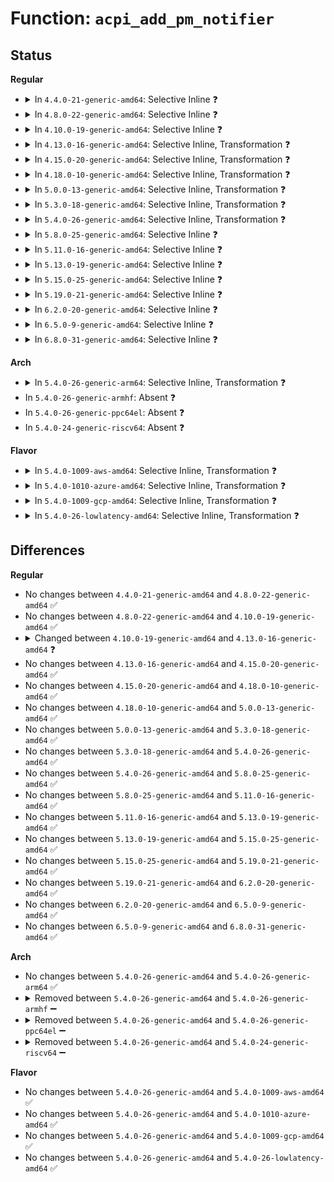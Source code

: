 # Function: <code>acpi_add_pm_notifier</code>

## Status
<b>Regular</b>
<ul>
<li>
<details>
<summary>In <code>4.4.0-21-generic-amd64</code>: Selective Inline ❓</summary>

```c
acpi_status acpi_add_pm_notifier(struct acpi_device * adev, struct device * dev, void (*)(struct work_struct *) work_func)
```

```json
{
  "name": "acpi_add_pm_notifier",
  "collision_type": "Unique Global",
  "inline_type": "Selective",
  "funcs": [
    {
      "addr": 18446744071583553654,
      "name": "acpi_add_pm_notifier",
      "external": true,
      "loc": "drivers/acpi/device_pm.c:421",
      "file": "drivers/acpi/device_pm.c",
      "inline": "not declared, inlined",
      "caller_inline": [],
      "caller_func": [
        "drivers/pci/pci-acpi.c:pci_acpi_setup",
        "drivers/pci/pci-acpi.c:pci_acpi_add_bus_pm_notifier",
        "drivers/acpi/device_pm.c:acpi_dev_pm_attach"
      ]
    }
  ],
  "symbols": [
    {
      "addr": 18446744071583553654,
      "name": "acpi_add_pm_notifier",
      "section": ".text",
      "bind": "STB_GLOBAL",
      "size": 220
    }
  ]
}
```
</details>
</li>
<li>
<details>
<summary>In <code>4.8.0-22-generic-amd64</code>: Selective Inline ❓</summary>

```c
acpi_status acpi_add_pm_notifier(struct acpi_device * adev, struct device * dev, void (*)(struct work_struct *) work_func)
```

```json
{
  "name": "acpi_add_pm_notifier",
  "collision_type": "Unique Global",
  "inline_type": "Selective",
  "funcs": [
    {
      "addr": 18446744071583875099,
      "name": "acpi_add_pm_notifier",
      "external": true,
      "loc": "drivers/acpi/device_pm.c:423",
      "file": "drivers/acpi/device_pm.c",
      "inline": "not declared, inlined",
      "caller_inline": [],
      "caller_func": [
        "drivers/pci/pci-acpi.c:pci_acpi_setup",
        "drivers/pci/pci-acpi.c:pci_acpi_add_bus_pm_notifier",
        "drivers/acpi/device_pm.c:acpi_dev_pm_attach"
      ]
    }
  ],
  "symbols": [
    {
      "addr": 18446744071583875099,
      "name": "acpi_add_pm_notifier",
      "section": ".text",
      "bind": "STB_GLOBAL",
      "size": 217
    }
  ]
}
```
</details>
</li>
<li>
<details>
<summary>In <code>4.10.0-19-generic-amd64</code>: Selective Inline ❓</summary>

```c
acpi_status acpi_add_pm_notifier(struct acpi_device * adev, struct device * dev, void (*)(struct work_struct *) work_func)
```

```json
{
  "name": "acpi_add_pm_notifier",
  "collision_type": "Unique Global",
  "inline_type": "Selective",
  "funcs": [
    {
      "addr": 18446744071584014153,
      "name": "acpi_add_pm_notifier",
      "external": true,
      "loc": "drivers/acpi/device_pm.c:423",
      "file": "drivers/acpi/device_pm.c",
      "inline": "not declared, inlined",
      "caller_inline": [],
      "caller_func": [
        "drivers/pci/pci-acpi.c:pci_acpi_setup",
        "drivers/pci/pci-acpi.c:pci_acpi_add_bus_pm_notifier",
        "drivers/acpi/device_pm.c:acpi_dev_pm_attach"
      ]
    }
  ],
  "symbols": [
    {
      "addr": 18446744071584014153,
      "name": "acpi_add_pm_notifier",
      "section": ".text",
      "bind": "STB_GLOBAL",
      "size": 217
    }
  ]
}
```
</details>
</li>
<li>
<details>
<summary>In <code>4.13.0-16-generic-amd64</code>: Selective Inline, Transformation ❓</summary>

```c
acpi_status acpi_add_pm_notifier(struct acpi_device * adev, struct device * dev, void (*)(struct acpi_device_wakeup_context *) func)
```

```json
{
  "name": "acpi_add_pm_notifier",
  "collision_type": "Unique Global",
  "inline_type": "Selective",
  "funcs": [
    {
      "addr": 18446744071584065767,
      "name": "acpi_add_pm_notifier",
      "external": true,
      "loc": "drivers/acpi/device_pm.c:432",
      "file": "drivers/acpi/device_pm.c",
      "inline": "not declared, inlined",
      "caller_inline": [
        "drivers/acpi/device_pm.c:acpi_dev_pm_attach"
      ],
      "caller_func": [
        "drivers/pci/pci-acpi.c:pci_acpi_setup",
        "drivers/pci/pci-acpi.c:pci_acpi_add_bus_pm_notifier",
        "drivers/acpi/device_pm.c:acpi_dev_pm_attach"
      ]
    }
  ],
  "symbols": [
    {
      "addr": 18446744071584065488,
      "name": "acpi_add_pm_notifier.part.8",
      "section": ".text",
      "bind": "STB_LOCAL",
      "size": 162
    },
    {
      "addr": 18446744071584067120,
      "name": "acpi_add_pm_notifier",
      "section": ".text",
      "bind": "STB_GLOBAL",
      "size": 33
    }
  ]
}
```
</details>
</li>
<li>
<details>
<summary>In <code>4.15.0-20-generic-amd64</code>: Selective Inline, Transformation ❓</summary>

```c
acpi_status acpi_add_pm_notifier(struct acpi_device * adev, struct device * dev, void (*)(struct acpi_device_wakeup_context *) func)
```

```json
{
  "name": "acpi_add_pm_notifier",
  "collision_type": "Unique Global",
  "inline_type": "Selective",
  "funcs": [
    {
      "addr": 18446744071584335160,
      "name": "acpi_add_pm_notifier",
      "external": true,
      "loc": "drivers/acpi/device_pm.c:439",
      "file": "drivers/acpi/device_pm.c",
      "inline": "not declared, inlined",
      "caller_inline": [
        "drivers/acpi/device_pm.c:acpi_dev_pm_attach"
      ],
      "caller_func": [
        "drivers/pci/pci-acpi.c:pci_acpi_setup",
        "drivers/pci/pci-acpi.c:pci_acpi_add_bus_pm_notifier",
        "drivers/acpi/device_pm.c:acpi_dev_pm_attach"
      ]
    }
  ],
  "symbols": [
    {
      "addr": 18446744071584334880,
      "name": "acpi_add_pm_notifier.part.11",
      "section": ".text",
      "bind": "STB_LOCAL",
      "size": 186
    },
    {
      "addr": 18446744071584336512,
      "name": "acpi_add_pm_notifier",
      "section": ".text",
      "bind": "STB_GLOBAL",
      "size": 33
    }
  ]
}
```
</details>
</li>
<li>
<details>
<summary>In <code>4.18.0-10-generic-amd64</code>: Selective Inline, Transformation ❓</summary>

```c
acpi_status acpi_add_pm_notifier(struct acpi_device * adev, struct device * dev, void (*)(struct acpi_device_wakeup_context *) func)
```

```json
{
  "name": "acpi_add_pm_notifier",
  "collision_type": "Unique Global",
  "inline_type": "Selective",
  "funcs": [
    {
      "addr": 18446744071584556001,
      "name": "acpi_add_pm_notifier",
      "external": true,
      "loc": "drivers/acpi/device_pm.c:439",
      "file": "drivers/acpi/device_pm.c",
      "inline": "not declared, inlined",
      "caller_inline": [
        "drivers/acpi/device_pm.c:acpi_dev_pm_attach"
      ],
      "caller_func": [
        "drivers/pci/pci-acpi.c:pci_acpi_setup",
        "drivers/pci/pci-acpi.c:pci_acpi_add_bus_pm_notifier",
        "drivers/acpi/device_pm.c:acpi_dev_pm_attach"
      ]
    }
  ],
  "symbols": [
    {
      "addr": 18446744071584555744,
      "name": "acpi_add_pm_notifier.part.12",
      "section": ".text",
      "bind": "STB_LOCAL",
      "size": 186
    },
    {
      "addr": 18446744071584557360,
      "name": "acpi_add_pm_notifier",
      "section": ".text",
      "bind": "STB_GLOBAL",
      "size": 30
    }
  ]
}
```
</details>
</li>
<li>
<details>
<summary>In <code>5.0.0-13-generic-amd64</code>: Selective Inline, Transformation ❓</summary>

```c
acpi_status acpi_add_pm_notifier(struct acpi_device * adev, struct device * dev, void (*)(struct acpi_device_wakeup_context *) func)
```

```json
{
  "name": "acpi_add_pm_notifier",
  "collision_type": "Unique Global",
  "inline_type": "Selective",
  "funcs": [
    {
      "addr": 18446744071584653761,
      "name": "acpi_add_pm_notifier",
      "external": true,
      "loc": "drivers/acpi/device_pm.c:440",
      "file": "drivers/acpi/device_pm.c",
      "inline": "not declared, inlined",
      "caller_inline": [
        "drivers/acpi/device_pm.c:acpi_dev_pm_attach"
      ],
      "caller_func": [
        "drivers/pci/pci-acpi.c:pci_acpi_setup",
        "drivers/pci/pci-acpi.c:pci_acpi_add_bus_pm_notifier",
        "drivers/acpi/device_pm.c:acpi_dev_pm_attach"
      ]
    }
  ],
  "symbols": [
    {
      "addr": 18446744071584653504,
      "name": "acpi_add_pm_notifier.part.12",
      "section": ".text",
      "bind": "STB_LOCAL",
      "size": 186
    },
    {
      "addr": 18446744071584654656,
      "name": "acpi_add_pm_notifier",
      "section": ".text",
      "bind": "STB_GLOBAL",
      "size": 30
    }
  ]
}
```
</details>
</li>
<li>
<details>
<summary>In <code>5.3.0-18-generic-amd64</code>: Selective Inline, Transformation ❓</summary>

```c
acpi_status acpi_add_pm_notifier(struct acpi_device * adev, struct device * dev, void (*)(struct acpi_device_wakeup_context *) func)
```

```json
{
  "name": "acpi_add_pm_notifier",
  "collision_type": "Unique Global",
  "inline_type": "Selective",
  "funcs": [
    {
      "addr": 18446744071584853153,
      "name": "acpi_add_pm_notifier",
      "external": true,
      "loc": "drivers/acpi/device_pm.c:481",
      "file": "drivers/acpi/device_pm.c",
      "inline": "not declared, inlined",
      "caller_inline": [
        "drivers/acpi/device_pm.c:acpi_dev_pm_attach"
      ],
      "caller_func": [
        "drivers/pci/pci-acpi.c:pci_acpi_setup",
        "drivers/pci/pci-acpi.c:pci_acpi_add_bus_pm_notifier",
        "drivers/acpi/device_pm.c:acpi_dev_pm_attach"
      ]
    }
  ],
  "symbols": [
    {
      "addr": 18446744071584852896,
      "name": "acpi_add_pm_notifier.part.0",
      "section": ".text",
      "bind": "STB_LOCAL",
      "size": 186
    },
    {
      "addr": 18446744071584854560,
      "name": "acpi_add_pm_notifier",
      "section": ".text",
      "bind": "STB_GLOBAL",
      "size": 30
    }
  ]
}
```
</details>
</li>
<li>
<details>
<summary>In <code>5.4.0-26-generic-amd64</code>: Selective Inline, Transformation ❓</summary>

```c
acpi_status acpi_add_pm_notifier(struct acpi_device * adev, struct device * dev, void (*)(struct acpi_device_wakeup_context *) func)
```

```json
{
  "name": "acpi_add_pm_notifier",
  "collision_type": "Unique Global",
  "inline_type": "Selective",
  "funcs": [
    {
      "addr": 18446744071584989039,
      "name": "acpi_add_pm_notifier",
      "external": true,
      "loc": "drivers/acpi/device_pm.c:485",
      "file": "drivers/acpi/device_pm.c",
      "inline": "not declared, inlined",
      "caller_inline": [
        "drivers/acpi/device_pm.c:acpi_dev_pm_attach"
      ],
      "caller_func": [
        "drivers/pci/pci-acpi.c:pci_acpi_setup",
        "drivers/pci/pci-acpi.c:pci_acpi_add_bus_pm_notifier",
        "drivers/acpi/device_pm.c:acpi_dev_pm_attach"
      ]
    }
  ],
  "symbols": [
    {
      "addr": 18446744071584988736,
      "name": "acpi_add_pm_notifier.part.0",
      "section": ".text",
      "bind": "STB_LOCAL",
      "size": 196
    },
    {
      "addr": 18446744071584990448,
      "name": "acpi_add_pm_notifier",
      "section": ".text",
      "bind": "STB_GLOBAL",
      "size": 30
    }
  ]
}
```
</details>
</li>
<li>
<details>
<summary>In <code>5.8.0-25-generic-amd64</code>: Selective Inline ❓</summary>

```c
acpi_status acpi_add_pm_notifier(struct acpi_device * adev, struct device * dev, void (*)(struct acpi_device_wakeup_context *) func)
```

```json
{
  "name": "acpi_add_pm_notifier",
  "collision_type": "Unique Global",
  "inline_type": "Selective",
  "funcs": [
    {
      "addr": 18446744071585687984,
      "name": "acpi_add_pm_notifier",
      "external": true,
      "loc": "drivers/acpi/device_pm.c:485",
      "file": "drivers/acpi/device_pm.c",
      "inline": "not declared, inlined",
      "caller_inline": [],
      "caller_func": [
        "drivers/pci/pci-acpi.c:pci_acpi_setup",
        "drivers/pci/pci-acpi.c:pci_acpi_add_bus_pm_notifier",
        "drivers/acpi/device_pm.c:acpi_dev_pm_attach"
      ]
    }
  ],
  "symbols": [
    {
      "addr": 18446744071585687984,
      "name": "acpi_add_pm_notifier",
      "section": ".text",
      "bind": "STB_GLOBAL",
      "size": 208
    }
  ]
}
```
</details>
</li>
<li>
<details>
<summary>In <code>5.11.0-16-generic-amd64</code>: Selective Inline ❓</summary>

```c
acpi_status acpi_add_pm_notifier(struct acpi_device * adev, struct device * dev, void (*)(struct acpi_device_wakeup_context *) func)
```

```json
{
  "name": "acpi_add_pm_notifier",
  "collision_type": "Unique Global",
  "inline_type": "Selective",
  "funcs": [
    {
      "addr": 18446744071585810272,
      "name": "acpi_add_pm_notifier",
      "external": true,
      "loc": "drivers/acpi/device_pm.c:485",
      "file": "drivers/acpi/device_pm.c",
      "inline": "not declared, inlined",
      "caller_inline": [],
      "caller_func": [
        "drivers/pci/pci-acpi.c:pci_acpi_setup",
        "drivers/pci/pci-acpi.c:pci_acpi_add_bus_pm_notifier",
        "drivers/acpi/device_pm.c:acpi_dev_pm_attach"
      ]
    }
  ],
  "symbols": [
    {
      "addr": 18446744071585810272,
      "name": "acpi_add_pm_notifier",
      "section": ".text",
      "bind": "STB_GLOBAL",
      "size": 208
    }
  ]
}
```
</details>
</li>
<li>
<details>
<summary>In <code>5.13.0-19-generic-amd64</code>: Selective Inline ❓</summary>

```c
acpi_status acpi_add_pm_notifier(struct acpi_device * adev, struct device * dev, void (*)(struct acpi_device_wakeup_context *) func)
```

```json
{
  "name": "acpi_add_pm_notifier",
  "collision_type": "Unique Global",
  "inline_type": "Selective",
  "funcs": [
    {
      "addr": 18446744071585690848,
      "name": "acpi_add_pm_notifier",
      "external": true,
      "loc": "drivers/acpi/device_pm.c:482",
      "file": "drivers/acpi/device_pm.c",
      "inline": "not declared, inlined",
      "caller_inline": [],
      "caller_func": [
        "drivers/pci/pci-acpi.c:pci_acpi_setup",
        "drivers/pci/pci-acpi.c:pci_acpi_add_bus_pm_notifier",
        "drivers/acpi/device_pm.c:acpi_dev_pm_attach"
      ]
    }
  ],
  "symbols": [
    {
      "addr": 18446744071585690848,
      "name": "acpi_add_pm_notifier",
      "section": ".text",
      "bind": "STB_GLOBAL",
      "size": 208
    }
  ]
}
```
</details>
</li>
<li>
<details>
<summary>In <code>5.15.0-25-generic-amd64</code>: Selective Inline ❓</summary>

```c
acpi_status acpi_add_pm_notifier(struct acpi_device * adev, struct device * dev, void (*)(struct acpi_device_wakeup_context *) func)
```

```json
{
  "name": "acpi_add_pm_notifier",
  "collision_type": "Unique Global",
  "inline_type": "Selective",
  "funcs": [
    {
      "addr": 18446744071586171232,
      "name": "acpi_add_pm_notifier",
      "external": true,
      "loc": "drivers/acpi/device_pm.c:482",
      "file": "drivers/acpi/device_pm.c",
      "inline": "not declared, inlined",
      "caller_inline": [],
      "caller_func": [
        "drivers/pci/pci-acpi.c:pci_acpi_setup",
        "drivers/pci/pci-acpi.c:pci_acpi_add_bus_pm_notifier",
        "drivers/acpi/device_pm.c:acpi_dev_pm_attach"
      ]
    }
  ],
  "symbols": [
    {
      "addr": 18446744071586171232,
      "name": "acpi_add_pm_notifier",
      "section": ".text",
      "bind": "STB_GLOBAL",
      "size": 208
    }
  ]
}
```
</details>
</li>
<li>
<details>
<summary>In <code>5.19.0-21-generic-amd64</code>: Selective Inline ❓</summary>

```c
acpi_status acpi_add_pm_notifier(struct acpi_device * adev, struct device * dev, void (*)(struct acpi_device_wakeup_context *) func)
```

```json
{
  "name": "acpi_add_pm_notifier",
  "collision_type": "Unique Global",
  "inline_type": "Selective",
  "funcs": [
    {
      "addr": 18446744071587405936,
      "name": "acpi_add_pm_notifier",
      "external": true,
      "loc": "drivers/acpi/device_pm.c:510",
      "file": "drivers/acpi/device_pm.c",
      "inline": "not declared, inlined",
      "caller_inline": [],
      "caller_func": [
        "drivers/pci/pci-acpi.c:pci_acpi_setup",
        "drivers/pci/pci-acpi.c:pci_acpi_add_bus_pm_notifier",
        "drivers/acpi/device_pm.c:acpi_dev_pm_attach"
      ]
    }
  ],
  "symbols": [
    {
      "addr": 18446744071587405936,
      "name": "acpi_add_pm_notifier",
      "section": ".text",
      "bind": "STB_GLOBAL",
      "size": 220
    }
  ]
}
```
</details>
</li>
<li>
<details>
<summary>In <code>6.2.0-20-generic-amd64</code>: Selective Inline ❓</summary>

```c
acpi_status acpi_add_pm_notifier(struct acpi_device * adev, struct device * dev, void (*)(struct acpi_device_wakeup_context *) func)
```

```json
{
  "name": "acpi_add_pm_notifier",
  "collision_type": "Unique Global",
  "inline_type": "Selective",
  "funcs": [
    {
      "addr": 18446744071588660576,
      "name": "acpi_add_pm_notifier",
      "external": true,
      "loc": "drivers/acpi/device_pm.c:557",
      "file": "drivers/acpi/device_pm.c",
      "inline": "not declared, inlined",
      "caller_inline": [],
      "caller_func": [
        "drivers/pci/pci-acpi.c:pci_acpi_setup",
        "drivers/pci/pci-acpi.c:pci_acpi_add_bus_pm_notifier",
        "drivers/acpi/device_pm.c:acpi_dev_pm_attach"
      ]
    }
  ],
  "symbols": [
    {
      "addr": 18446744071588660576,
      "name": "acpi_add_pm_notifier",
      "section": ".text",
      "bind": "STB_GLOBAL",
      "size": 220
    }
  ]
}
```
</details>
</li>
<li>
<details>
<summary>In <code>6.5.0-9-generic-amd64</code>: Selective Inline ❓</summary>

```c
acpi_status acpi_add_pm_notifier(struct acpi_device * adev, struct device * dev, void (*)(struct acpi_device_wakeup_context *) func)
```

```json
{
  "name": "acpi_add_pm_notifier",
  "collision_type": "Unique Global",
  "inline_type": "Selective",
  "funcs": [
    {
      "addr": 18446744071588948560,
      "name": "acpi_add_pm_notifier",
      "external": true,
      "loc": "drivers/acpi/device_pm.c:557",
      "file": "drivers/acpi/device_pm.c",
      "inline": "not declared, inlined",
      "caller_inline": [],
      "caller_func": [
        "drivers/pci/pci-acpi.c:pci_acpi_setup",
        "drivers/pci/pci-acpi.c:pci_acpi_add_bus_pm_notifier",
        "drivers/acpi/device_pm.c:acpi_dev_pm_attach"
      ]
    }
  ],
  "symbols": [
    {
      "addr": 18446744071588948560,
      "name": "acpi_add_pm_notifier",
      "section": ".text",
      "bind": "STB_GLOBAL",
      "size": 220
    }
  ]
}
```
</details>
</li>
<li>
<details>
<summary>In <code>6.8.0-31-generic-amd64</code>: Selective Inline ❓</summary>

```c
acpi_status acpi_add_pm_notifier(struct acpi_device * adev, struct device * dev, void (*)(struct acpi_device_wakeup_context *) func)
```

```json
{
  "name": "acpi_add_pm_notifier",
  "collision_type": "Unique Global",
  "inline_type": "Selective",
  "funcs": [
    {
      "addr": 18446744071589245184,
      "name": "acpi_add_pm_notifier",
      "external": true,
      "loc": "drivers/acpi/device_pm.c:570",
      "file": "drivers/acpi/device_pm.c",
      "inline": "not declared, inlined",
      "caller_inline": [],
      "caller_func": [
        "drivers/pci/pci-acpi.c:pci_acpi_setup",
        "drivers/pci/pci-acpi.c:pci_acpi_add_bus_pm_notifier",
        "drivers/acpi/device_pm.c:acpi_dev_pm_attach"
      ]
    }
  ],
  "symbols": [
    {
      "addr": 18446744071589245184,
      "name": "acpi_add_pm_notifier",
      "section": ".text",
      "bind": "STB_GLOBAL",
      "size": 220
    }
  ]
}
```
</details>
</li>
</ul>
<b>Arch</b>
<ul>
<li>
<details>
<summary>In <code>5.4.0-26-generic-arm64</code>: Selective Inline, Transformation ❓</summary>

```c
acpi_status acpi_add_pm_notifier(struct acpi_device * adev, struct device * dev, void (*)(struct acpi_device_wakeup_context *) func)
```

```json
{
  "name": "acpi_add_pm_notifier",
  "collision_type": "Unique Global",
  "inline_type": "Selective",
  "funcs": [
    {
      "addr": 18446603336497397388,
      "name": "acpi_add_pm_notifier",
      "external": true,
      "loc": "drivers/acpi/device_pm.c:485",
      "file": "drivers/acpi/device_pm.c",
      "inline": "not declared, inlined",
      "caller_inline": [
        "drivers/acpi/device_pm.c:acpi_dev_pm_attach"
      ],
      "caller_func": [
        "drivers/pci/pci-acpi.c:pci_acpi_setup",
        "drivers/pci/pci-acpi.c:pci_acpi_add_bus_pm_notifier",
        "drivers/acpi/device_pm.c:acpi_dev_pm_attach"
      ]
    }
  ],
  "symbols": [
    {
      "addr": 18446603336497397032,
      "name": "acpi_add_pm_notifier.part.0",
      "section": ".text",
      "bind": "STB_LOCAL",
      "size": 228
    },
    {
      "addr": 18446603336497400720,
      "name": "acpi_add_pm_notifier",
      "section": ".text",
      "bind": "STB_GLOBAL",
      "size": 96
    }
  ]
}
```
</details>
</li>
<li>
In <code>5.4.0-26-generic-armhf</code>: Absent ❓
</li>
<li>
In <code>5.4.0-26-generic-ppc64el</code>: Absent ❓
</li>
<li>
In <code>5.4.0-24-generic-riscv64</code>: Absent ❓
</li>
</ul>
<b>Flavor</b>
<ul>
<li>
<details>
<summary>In <code>5.4.0-1009-aws-amd64</code>: Selective Inline, Transformation ❓</summary>

```c
acpi_status acpi_add_pm_notifier(struct acpi_device * adev, struct device * dev, void (*)(struct acpi_device_wakeup_context *) func)
```

```json
{
  "name": "acpi_add_pm_notifier",
  "collision_type": "Unique Global",
  "inline_type": "Selective",
  "funcs": [
    {
      "addr": 18446744071584933439,
      "name": "acpi_add_pm_notifier",
      "external": true,
      "loc": "drivers/acpi/device_pm.c:485",
      "file": "drivers/acpi/device_pm.c",
      "inline": "not declared, inlined",
      "caller_inline": [
        "drivers/acpi/device_pm.c:acpi_dev_pm_attach"
      ],
      "caller_func": [
        "drivers/pci/pci-acpi.c:pci_acpi_setup",
        "drivers/pci/pci-acpi.c:pci_acpi_add_bus_pm_notifier",
        "drivers/acpi/device_pm.c:acpi_dev_pm_attach"
      ]
    }
  ],
  "symbols": [
    {
      "addr": 18446744071584933136,
      "name": "acpi_add_pm_notifier.part.0",
      "section": ".text",
      "bind": "STB_LOCAL",
      "size": 196
    },
    {
      "addr": 18446744071584934720,
      "name": "acpi_add_pm_notifier",
      "section": ".text",
      "bind": "STB_GLOBAL",
      "size": 30
    }
  ]
}
```
</details>
</li>
<li>
<details>
<summary>In <code>5.4.0-1010-azure-amd64</code>: Selective Inline, Transformation ❓</summary>

```c
acpi_status acpi_add_pm_notifier(struct acpi_device * adev, struct device * dev, void (*)(struct acpi_device_wakeup_context *) func)
```

```json
{
  "name": "acpi_add_pm_notifier",
  "collision_type": "Unique Global",
  "inline_type": "Selective",
  "funcs": [
    {
      "addr": 18446744071584842239,
      "name": "acpi_add_pm_notifier",
      "external": true,
      "loc": "drivers/acpi/device_pm.c:485",
      "file": "drivers/acpi/device_pm.c",
      "inline": "not declared, inlined",
      "caller_inline": [
        "drivers/acpi/device_pm.c:acpi_dev_pm_attach"
      ],
      "caller_func": [
        "drivers/pci/pci-acpi.c:pci_acpi_setup",
        "drivers/pci/pci-acpi.c:pci_acpi_add_bus_pm_notifier",
        "drivers/acpi/device_pm.c:acpi_dev_pm_attach"
      ]
    }
  ],
  "symbols": [
    {
      "addr": 18446744071584841936,
      "name": "acpi_add_pm_notifier.part.0",
      "section": ".text",
      "bind": "STB_LOCAL",
      "size": 196
    },
    {
      "addr": 18446744071584843520,
      "name": "acpi_add_pm_notifier",
      "section": ".text",
      "bind": "STB_GLOBAL",
      "size": 30
    }
  ]
}
```
</details>
</li>
<li>
<details>
<summary>In <code>5.4.0-1009-gcp-amd64</code>: Selective Inline, Transformation ❓</summary>

```c
acpi_status acpi_add_pm_notifier(struct acpi_device * adev, struct device * dev, void (*)(struct acpi_device_wakeup_context *) func)
```

```json
{
  "name": "acpi_add_pm_notifier",
  "collision_type": "Unique Global",
  "inline_type": "Selective",
  "funcs": [
    {
      "addr": 18446744071584940623,
      "name": "acpi_add_pm_notifier",
      "external": true,
      "loc": "drivers/acpi/device_pm.c:485",
      "file": "drivers/acpi/device_pm.c",
      "inline": "not declared, inlined",
      "caller_inline": [
        "drivers/acpi/device_pm.c:acpi_dev_pm_attach"
      ],
      "caller_func": [
        "drivers/pci/pci-acpi.c:pci_acpi_setup",
        "drivers/pci/pci-acpi.c:pci_acpi_add_bus_pm_notifier",
        "drivers/acpi/device_pm.c:acpi_dev_pm_attach"
      ]
    }
  ],
  "symbols": [
    {
      "addr": 18446744071584940320,
      "name": "acpi_add_pm_notifier.part.0",
      "section": ".text",
      "bind": "STB_LOCAL",
      "size": 196
    },
    {
      "addr": 18446744071584942032,
      "name": "acpi_add_pm_notifier",
      "section": ".text",
      "bind": "STB_GLOBAL",
      "size": 30
    }
  ]
}
```
</details>
</li>
<li>
<details>
<summary>In <code>5.4.0-26-lowlatency-amd64</code>: Selective Inline, Transformation ❓</summary>

```c
acpi_status acpi_add_pm_notifier(struct acpi_device * adev, struct device * dev, void (*)(struct acpi_device_wakeup_context *) func)
```

```json
{
  "name": "acpi_add_pm_notifier",
  "collision_type": "Unique Global",
  "inline_type": "Selective",
  "funcs": [
    {
      "addr": 18446744071585046799,
      "name": "acpi_add_pm_notifier",
      "external": true,
      "loc": "drivers/acpi/device_pm.c:485",
      "file": "drivers/acpi/device_pm.c",
      "inline": "not declared, inlined",
      "caller_inline": [
        "drivers/acpi/device_pm.c:acpi_dev_pm_attach"
      ],
      "caller_func": [
        "drivers/pci/pci-acpi.c:pci_acpi_setup",
        "drivers/pci/pci-acpi.c:pci_acpi_add_bus_pm_notifier",
        "drivers/acpi/device_pm.c:acpi_dev_pm_attach"
      ]
    }
  ],
  "symbols": [
    {
      "addr": 18446744071585046496,
      "name": "acpi_add_pm_notifier.part.0",
      "section": ".text",
      "bind": "STB_LOCAL",
      "size": 196
    },
    {
      "addr": 18446744071585048208,
      "name": "acpi_add_pm_notifier",
      "section": ".text",
      "bind": "STB_GLOBAL",
      "size": 30
    }
  ]
}
```
</details>
</li>
</ul>

## Differences
<b>Regular</b>
<ul>
<li>
No changes between <code>4.4.0-21-generic-amd64</code> and <code>4.8.0-22-generic-amd64</code> ✅
</li>
<li>
No changes between <code>4.8.0-22-generic-amd64</code> and <code>4.10.0-19-generic-amd64</code> ✅
</li>
<li>
<details>
<summary>Changed between <code>4.10.0-19-generic-amd64</code> and <code>4.13.0-16-generic-amd64</code> ❓</summary>
<ul>
<li>
<b>Param added. </b>
<code>void (*)(struct acpi_device_wakeup_context *) func</code>
</li>
<li>
<b>Param removed. </b>
<code>void (*)(struct work_struct *) work_func</code>
</li>
</ul>
</details>
</li>
<li>
No changes between <code>4.13.0-16-generic-amd64</code> and <code>4.15.0-20-generic-amd64</code> ✅
</li>
<li>
No changes between <code>4.15.0-20-generic-amd64</code> and <code>4.18.0-10-generic-amd64</code> ✅
</li>
<li>
No changes between <code>4.18.0-10-generic-amd64</code> and <code>5.0.0-13-generic-amd64</code> ✅
</li>
<li>
No changes between <code>5.0.0-13-generic-amd64</code> and <code>5.3.0-18-generic-amd64</code> ✅
</li>
<li>
No changes between <code>5.3.0-18-generic-amd64</code> and <code>5.4.0-26-generic-amd64</code> ✅
</li>
<li>
No changes between <code>5.4.0-26-generic-amd64</code> and <code>5.8.0-25-generic-amd64</code> ✅
</li>
<li>
No changes between <code>5.8.0-25-generic-amd64</code> and <code>5.11.0-16-generic-amd64</code> ✅
</li>
<li>
No changes between <code>5.11.0-16-generic-amd64</code> and <code>5.13.0-19-generic-amd64</code> ✅
</li>
<li>
No changes between <code>5.13.0-19-generic-amd64</code> and <code>5.15.0-25-generic-amd64</code> ✅
</li>
<li>
No changes between <code>5.15.0-25-generic-amd64</code> and <code>5.19.0-21-generic-amd64</code> ✅
</li>
<li>
No changes between <code>5.19.0-21-generic-amd64</code> and <code>6.2.0-20-generic-amd64</code> ✅
</li>
<li>
No changes between <code>6.2.0-20-generic-amd64</code> and <code>6.5.0-9-generic-amd64</code> ✅
</li>
<li>
No changes between <code>6.5.0-9-generic-amd64</code> and <code>6.8.0-31-generic-amd64</code> ✅
</li>
</ul>
<b>Arch</b>
<ul>
<li>
No changes between <code>5.4.0-26-generic-amd64</code> and <code>5.4.0-26-generic-arm64</code> ✅
</li>
<li>
<details>
<summary>Removed between <code>5.4.0-26-generic-amd64</code> and <code>5.4.0-26-generic-armhf</code> ➖</summary>

```c
acpi_status acpi_add_pm_notifier(struct acpi_device * adev, struct device * dev, void (*)(struct acpi_device_wakeup_context *) func)
```
</details>
</li>
<li>
<details>
<summary>Removed between <code>5.4.0-26-generic-amd64</code> and <code>5.4.0-26-generic-ppc64el</code> ➖</summary>

```c
acpi_status acpi_add_pm_notifier(struct acpi_device * adev, struct device * dev, void (*)(struct acpi_device_wakeup_context *) func)
```
</details>
</li>
<li>
<details>
<summary>Removed between <code>5.4.0-26-generic-amd64</code> and <code>5.4.0-24-generic-riscv64</code> ➖</summary>

```c
acpi_status acpi_add_pm_notifier(struct acpi_device * adev, struct device * dev, void (*)(struct acpi_device_wakeup_context *) func)
```
</details>
</li>
</ul>
<b>Flavor</b>
<ul>
<li>
No changes between <code>5.4.0-26-generic-amd64</code> and <code>5.4.0-1009-aws-amd64</code> ✅
</li>
<li>
No changes between <code>5.4.0-26-generic-amd64</code> and <code>5.4.0-1010-azure-amd64</code> ✅
</li>
<li>
No changes between <code>5.4.0-26-generic-amd64</code> and <code>5.4.0-1009-gcp-amd64</code> ✅
</li>
<li>
No changes between <code>5.4.0-26-generic-amd64</code> and <code>5.4.0-26-lowlatency-amd64</code> ✅
</li>
</ul>
